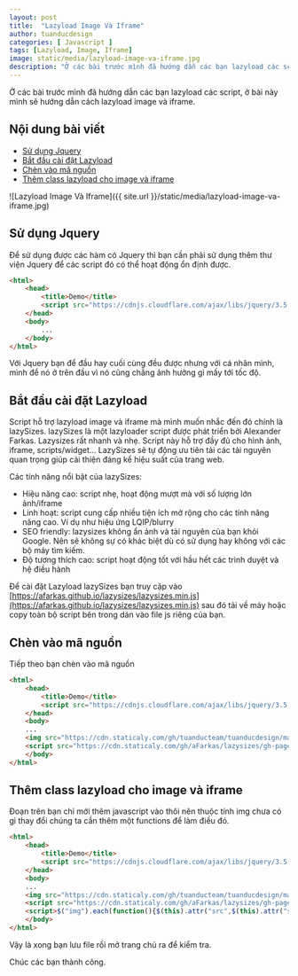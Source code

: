 ```yaml
---
layout: post
title:  "Lazyload Image Và Iframe"
author: tuanducdesign
categories: [ Javascript ]
tags: [Lazyload, Image, Iframe]
image: static/media/lazyload-image-va-iframe.jpg
description: "Ở các bài trước mình đã hướng dẫn các bạn lazyload các script, ở bài này mình sẽ hướng dẫn cách lazyload image và iframe."
---
```


Ở các bài trước mình đã hướng dẫn các bạn lazyload các script, ở bài này mình sẽ hướng dẫn cách lazyload image và iframe.

## Nội dung bài viết

- [Sử dụng Jquery](#sử-dụng-jquery)
- [Bắt đầu cài đặt Lazyload](#bắt-đầu-cài-đặt-lazyload)
- [Chèn vào mã nguồn](#chèn-vào-mã-nguồn)
- [Thêm class lazyload cho image và iframe](#thêm-class-lazyload-cho-image-và-iframe)

![Lazyload Image Và Iframe]({{ site.url }}/static/media/lazyload-image-va-iframe.jpg)

## Sử dụng Jquery

Để sử dụng được các hàm có Jquery thì bạn cần phải sử dụng thêm thư viện Jquery để các script đó có thể hoạt động ổn định được.

```html
<html>
    <head>
        <title>Demo</title>
        <script src="https://cdnjs.cloudflare.com/ajax/libs/jquery/3.5.1/jquery.min.js"></script>
    </head>
    <body>
        ...
    </body>
</html>
```

Với Jquery bạn để đầu hay cuối cùng đều được nhưng với cá nhân mình, mình để nó ở trên đầu vì nó cũng chẳng ảnh hưởng gì mấy tới tốc độ.

## Bắt đầu cài đặt Lazyload

Script hỗ trợ lazyload image và iframe mà mình muốn nhắc đến đó chính là lazySizes. lazySizes là một lazyloader script được phát triển bởi Alexander Farkas. Lazysizes rất nhanh và nhẹ. Script này hỗ trợ đầy đủ cho hình ảnh, iframe, scripts/widget… LazySizes sẽ tự động ưu tiên tải các tải nguyên quan trọng giúp cải thiện đáng kể hiệu suất của trang web.

Các tính năng nổi bật của lazySizes:

- Hiệu năng cao: script nhẹ, hoạt động mượt mà với số lượng lớn ảnh/iframe
- Linh hoạt: script cung cấp nhiều tiện ích mở rộng cho các tính năng nâng cao. Ví dụ như hiệu ứng LQIP/blurry
- SEO friendly: lazysizes không ẩn ảnh và tài nguyên của bạn khỏi Google. Nên sẽ không sự có khác biệt dù có sử dụng hay không với các bộ máy tìm kiếm.
- Độ tương thích cao: script hoạt động tốt với hầu hết các trình duyệt và hệ điều hành

Để cài đặt Lazyload lazySizes bạn truy cập vào [https://afarkas.github.io/lazysizes/lazysizes.min.js](https://afarkas.github.io/lazysizes/lazysizes.min.js) sau đó tải về máy hoặc copy toàn bộ script bên trong dán vào file js riêng của bạn.

## Chèn vào mã nguồn

Tiếp theo bạn chèn vào mã nguồn

```html
<html>
    <head>
        <title>Demo</title>
        <script src="https://cdnjs.cloudflare.com/ajax/libs/jquery/3.5.1/jquery.min.js"></script>
    </head>
    <body>
    ...
    <img src="https://cdn.staticaly.com/gh/tuanducteam/tuanducdesign/master/static/media/lazyload-image-va-iframe.jpg" />
    <script src="https://cdn.staticaly.com/gh/aFarkas/lazysizes/gh-pages/lazysizes.min.js" async defer></script>
    </body>
</html>
```

## Thêm class lazyload cho image và iframe

Đoạn trên bạn chỉ mới thêm javascript vào thôi nên thuộc tính img chưa có gì thay đổi chúng ta cần thêm một functions để làm điều đó.

```html
<html>
    <head>
        <title>Demo</title>
        <script src="https://cdnjs.cloudflare.com/ajax/libs/jquery/3.5.1/jquery.min.js"></script>
    </head>
    <body>
    ...
    <img src="https://cdn.staticaly.com/gh/tuanducteam/tuanducdesign/master/static/media/lazyload-image-va-iframe.jpg" />
    <script src="https://cdn.staticaly.com/gh/aFarkas/lazysizes/gh-pages/lazysizes.min.js" async defer></script>
    <script>$("img").each(function(){$(this).attr("src",$(this).attr("src").replace("http://","https://")),$(this).addClass("lazyload"),$(this).attr("data-src",$(this).attr("src")),$(this).removeAttr("src")}),$("source").each(function(){$(this).attr("srcset",$(this).attr("srcset").replace("http://","https://")),$(this).addClass("lazyload"),$(this).attr("data-srcset",$(this).attr("srcset")),$(this).removeAttr("srcset")}),$("iframe").each(function(){$(this).addClass("lazyload"),$(this).attr("data-src",$(this).attr("src")),$(this).removeAttr("src")});</script>
    </body>
</html>
```

Vậy là xong bạn lưu file rồi mở trang chủ ra để kiểm tra.

Chúc các bạn thành công.
